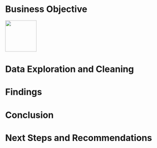 # Business Objective

<a href="URL_REDIRECT" target="blank"><img align="center" src="images/age_coupons_accepter.png" height="100" /></a>

# Data Exploration and Cleaning

# Findings

# Conclusion

# Next Steps and Recommendations
